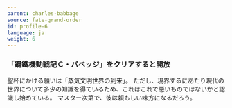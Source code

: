```yaml
---
parent: charles-babbage
source: fate-grand-order
id: profile-6
language: ja
weight: 6
---
```


### 「鋼鐵機動戦記Ｃ・バベッジ」をクリアすると開放

聖杯にかける願いは「蒸気文明世界の到来」。
ただし、現界するにあたり現代の世界について多少の知識を得ているため、これはこれで悪いものではないかと認識し始めている。
マスター次第で、彼は頼もしい味方になるだろう。
